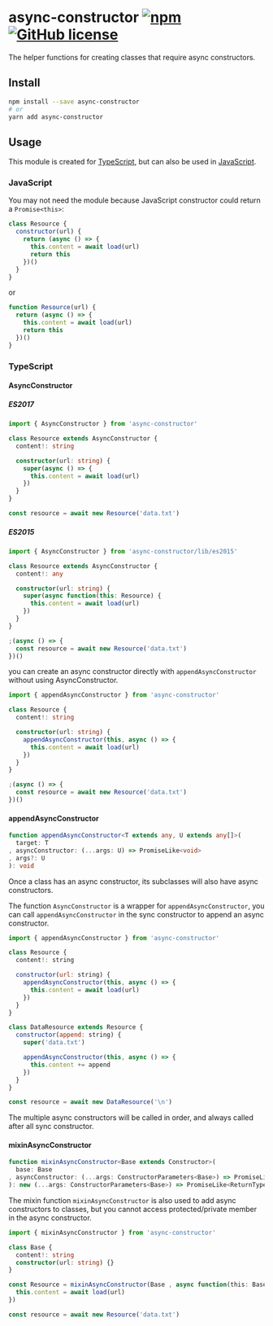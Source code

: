 # async-constructor [![npm](https://img.shields.io/npm/v/async-constructor.svg?maxAge=86400)](https://www.npmjs.com/package/async-constructor) [![GitHub license](https://img.shields.io/badge/license-MIT-blue.svg)](https://raw.githubusercontent.com/BlackGlory/async-constructor/master/LICENSE)

The helper functions for creating classes that require async constructors.

## Install

```sh
npm install --save async-constructor
# or
yarn add async-constructor
```

## Usage

This module is created for [TypeScript](#TypeScript), but can also be used in [JavaScript](#JavaScript).

### JavaScript

You may not need the module because JavaScript constructor could return a `Promise<this>`:

```js
class Resource {
  constructor(url) {
    return (async () => {
      this.content = await load(url)
      return this
    })()
  }
}
```

or

```js
function Resource(url) {
  return (async () => {
    this.content = await load(url)
    return this
  })()
}
```

### TypeScript

#### AsyncConstructor

##### ES2017

```ts
import { AsyncConstructor } from 'async-constructor'

class Resource extends AsyncConstructor {
  content!: string

  constructor(url: string) {
    super(async () => {
      this.content = await load(url)
    })
  }
}

const resource = await new Resource('data.txt')
```

##### ES2015

```ts
import { AsyncConstructor } from 'async-constructor/lib/es2015'

class Resource extends AsyncConstructor {
  content!: any

  constructor(url: string) {
    super(async function(this: Resource) {
      this.content = await load(url)
    })
  }
}

;(async () => {
  const resource = await new Resource('data.txt')
})()
```

you can create an async constructor directly with `appendAsyncConstructor` without using AsyncConstructor.

```ts
import { appendAsyncConstructor } from 'async-constructor'

class Resource {
  content!: string

  constructor(url: string) {
    appendAsyncConstructor(this, async () => {
      this.content = await load(url)
    })
  }
}

;(async () => {
  const resource = await new Resource('data.txt')
})()
```

#### appendAsyncConstructor

```ts
function appendAsyncConstructor<T extends any, U extends any[]>(
  target: T
, asyncConstructor: (...args: U) => PromiseLike<void>
, args?: U
): void
```

Once a class has an async constructor, its subclasses will also have async constructors.

The function `AsyncConstructor` is a wrapper for `appendAsyncConstructor`, you can call `appendAsyncConstructor` in the sync constructor to append an async constructor.

```js
import { appendAsyncConstructor } from 'async-constructor'

class Resource {
  content!: string

  constructor(url: string) {
    appendAsyncConstructor(this, async () => {
      this.content = await load(url)
    })
  }
}

class DataResource extends Resource {
  constructor(append: string) {
    super('data.txt')

    appendAsyncConstructor(this, async () => {
      this.content += append
    })
  }
}

const resource = await new DataResource('\n')
```

The multiple async constructors will be called in order, and always called after all sync constructor.

#### mixinAsyncConstructor

```ts
function mixinAsyncConstructor<Base extends Constructor>(
  base: Base
, asyncConstructor: (...args: ConstructorParameters<Base>) => PromiseLike<void>
): new (...args: ConstructorParameters<Base>) => PromiseLike<ReturnTypeOfConstructor<Base>>
```

The mixin function `mixinAsyncConstructor` is also used to add async constructors to classes, but you cannot access protected/private member in the async constructor.

```ts
import { mixinAsyncConstructor } from 'async-constructor'

class Base {
  content!: string
  constructor(url: string) {}
}

const Resource = mixinAsyncConstructor(Base , async function(this: Base, url) {
  this.content = await load(url)
})

const resource = await new Resource('data.txt')
```
